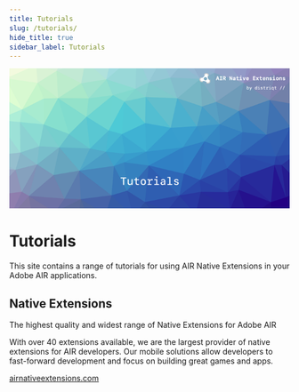 ```yaml
---
title: Tutorials
slug: /tutorials/
hide_title: true
sidebar_label: Tutorials
---
```


![](images/hero.png)

# Tutorials

This site contains a range of tutorials for using AIR Native Extensions in your Adobe AIR applications.





## Native Extensions

The highest quality and widest range of Native Extensions for Adobe AIR

With over 40 extensions available, we are the largest provider of native extensions for AIR developers. Our mobile solutions allow developers to fast-forward development and focus on building great games and apps.

[airnativeextensions.com](https://airnativeextensions.com/)

